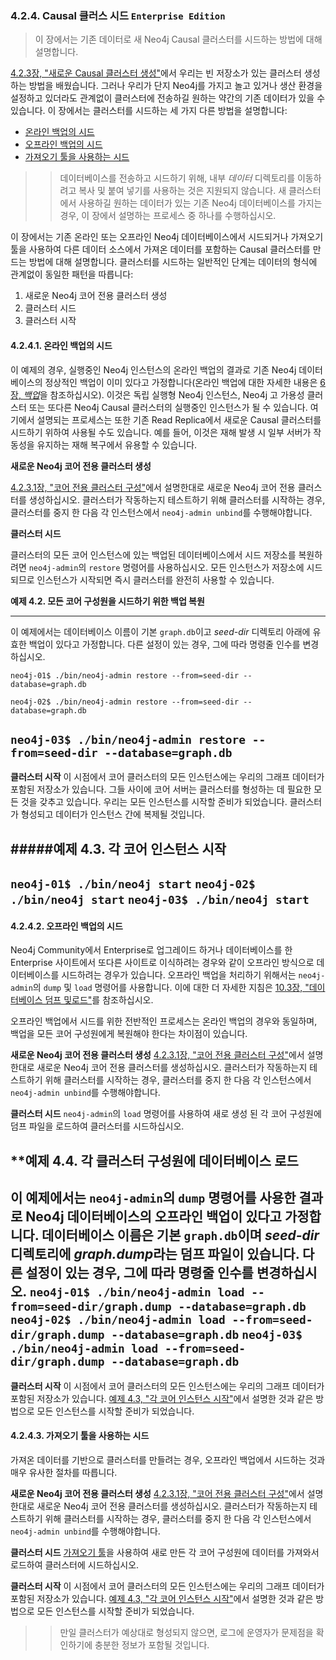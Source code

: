 ### 4.2.4. Causal 클러스 시드 `Enterprise Edition`
> 이 장에서는 기존 데이터로 새 Neo4j Causal 클러스터를 시드하는 방법에 대해 설명합니다.

[4.2.3장, "새로운 Causal 클러스터 생성"](./create-a-new-causal-cluster.md)에서 우리는 빈 저장소가 있는 클러스터 생성하는 방법을 배웠습니다. 그러나 우리가 단지 Neo4j를 가지고 놀고 있거나 생산 환경을 설정하고 있더라도 관계없이 클러스터에 전송하길 원하는 약간의 기존 데이터가 있을 수 있습니다. 이 장에서는 클러스터를 시드하는 세 가지 다른 방법을 설명합니다:
* [온라인 백업의 시드](#4241-온라인-백업의-시드)
* [오프라인 백업의 시드](#4242-오프라인-백업의-시드)
* [가져오기 툴을 사용하는 시드](#4243-가져오기-툴을-사용하는-시드)

>> 데이터베이스를 전송하고 시드하기 위해, 내부 *데이터* 디렉토리를 이동하려고 복사 및 붙여 넣기를 사용하는 것은 지원되지 않습니다. 새 클러스터에서 사용하길 원하는 데이터가 있는 기존 Neo4j 데이터베이스를 가지는 경우, 이 장에서 설명하는 프로세스 중 하나를 수행하십시오.

이 장에서는 기존 온라인 또는 오프라인 Neo4j 데이터베이스에서 시드되거나 가져오기 툴을 사용하여 다른 데이터 소스에서 가져온 데이터를 포함하는 Causal 클러스터를 만드는 방법에 대해 설명합니다. 클러스터를 시드하는 일반적인 단계는 데이터의 형식에 관계없이 동일한 패턴을 따릅니다:
1. 새로운 Neo4j 코어 전용 클러스터 생성
2. 클러스터 시드
3. 클러스터 시작

#### 4.2.4.1. 온라인 백업의 시드
이 예제의 경우, 실행중인 Neo4j 인스턴스의 온라인 백업의 결과로 기존 Neo4j 데이터베이스의 정상적인 백업이 이미 있다고 가정합니다(온라인 백업에 대한 자세한 내용은 [6장, *백업*](/backup.md)을 참조하십시오). 이것은 독립 실행형 Neo4j 인스턴스, Neo4j 고 가용성 클러스터 또는 또다른 Neo4j Causal 클러스터의 실행중인 인스턴스가 될 수 있습니다. 여기에서 설명되는 프로세스는 또한 기존 Read Replica에서 새로운 Causal 클러스터를 시드하기 위하여 사용될 수도 있습니다. 예를 들어, 이것은 재해 발생 시 일부 서버가 작동성을 유지하는 재해 복구에서 유용할 수 있습니다.

**새로운 Neo4j 코어 전용 클러스터 생성**

[4.2.3.1장, "코어 전용 클러스터 구성"](./create-a-new-causal-cluster.md#4231-코어-전용-클러스터-구성)에서 설명한대로 새로운 Neo4j 코어 전용 클러스터를 생성하십시오. 클러스터가 작동하는지 테스트하기 위해 클러스터를 시작하는 경우, 클러스터를 중지 한 다음 각 인스턴스에서 `neo4j-admin unbind`를 수행해야합니다.

**클러스터 시드**

클러스터의 모든 코어 인스턴스에 있는 백업된 데이터베이스에서 시드 저장소를 복원하려면 `neo4j-admin`의 `restore` 명령어를 사용하십시오. 모든 인스턴스가 저장소에 시드되므로 인스턴스가 시작되면 즉시 클러스터를 완전히 사용할 수 있습니다.

**예제 4.2. 모든 코어 구성원을 시드하기 위한 백업 복원**

----------------------------------------------
이 예제에서는 데이터베이스 이름이 기본 `graph.db`이고 *seed-dir* 디렉토리 아래에 유효한 백업이 있다고 가정합니다. 다른 설정이 있는 경우, 그에 따라 명령줄 인수를 변경하십시오.

`neo4j-01$ ./bin/neo4j-admin restore --from=seed-dir --database=graph.db`

`neo4j-02$ ./bin/neo4j-admin restore --from=seed-dir --database=graph.db`

`neo4j-03$ ./bin/neo4j-admin restore --from=seed-dir --database=graph.db`
----------------------------------------------------

**클러스터 시작**
이 시점에서 코어 클러스터의 모든 인스턴스에는 우리의 그래프 데이터가 포함된 저장소가 있습니다. 그들 사이에 코어 서버는 클러스터를 형성하는 데 필요한 모든 것을 갖추고 있습니다. 우리는 모든 인스턴스를 시작할 준비가 되었습니다. 클러스터가 형성되고 데이터가 인스턴스 간에 복제될 것입니다.

#####예제 4.3. 각 코어 인스턴스 시작
------------------------------------
`neo4j-01$ ./bin/neo4j start`
`neo4j-02$ ./bin/neo4j start`
`neo4j-03$ ./bin/neo4j start`
-----------------------------------

#### 4.2.4.2. 오프라인 백업의 시드
Neo4j Community에서 Enterprise로 업그레이드 하거나 데이터베이스를 한 Enterprise 사이트에서 또다른 사이트로 이식하려는 경우와 같이 오프라인 방식으로 데이터베이스를 시드하려는 경우가 있습니다. 오프라인 백업을 처리하기 위해서는 `neo4j-admin`의 `dump` 및 `load` 명령어를 사용합니다. 이에 대한 더 자세한 지침은 [10.3장, "데이터베이스 덤프 및로드"](/tools/dump-and-load-databases.md)를 참조하십시오.

오프라인 백업에서 시드를 위한 전반적인 프로세스는 온라인 백업의 경우와 동일하며, 백업을 모든 코어 구성원에게 복원해야 한다는 차이점이 있습니다.

**새로운 Neo4j 코어 전용 클러스터 생성**
[4.2.3.1장, "코어 전용 클러스터 구성"](./create-a-new-causal-cluster.md#4231-코어-전용-클러스터-구성)에서 설명한대로 새로운 Neo4j 코어 전용 클러스터를 생성하십시오. 클러스터가 작동하는지 테스트하기 위해 클러스터를 시작하는 경우, 클러스터를 중지 한 다음 각 인스턴스에서 `neo4j-admin unbind`를 수행해야합니다.

**클러스터 시드**
`neo4j-admin`의 `load` 명령어를 사용하여 새로 생성 된 각 코어 구성원에 덤프 파일을 로드하여 클러스터를 시드하십시오.

**예제 4.4. 각 클러스터 구성원에 데이터베이스 로드
-----------------------------------------------------
이 예제에서는 `neo4j-admin`의 `dump` 명령어를 사용한 결과로 Neo4j 데이터베이스의 오프라인 백업이 있다고 가정합니다. 데이터베이스 이름은 기본 `graph.db`이며 *seed-dir* 디렉토리에 *graph.dump*라는 덤프 파일이 있습니다. 다른 설정이 있는 경우, 그에 따라 명령줄 인수를 변경하십시오.
`neo4j-01$ ./bin/neo4j-admin load --from=seed-dir/graph.dump --database=graph.db`
`neo4j-02$ ./bin/neo4j-admin load --from=seed-dir/graph.dump --database=graph.db`
`neo4j-03$ ./bin/neo4j-admin load --from=seed-dir/graph.dump --database=graph.db`
----------------------------------------------------

**클러스터 시작**
이 시점에서 코어 클러스터의 모든 인스턴스에는 우리의 그래프 데이터가 포함된 저장소가 있습니다. [예제 4.3, "각 코어 인스턴스 시작"](#예제-43-각-코어-인스턴스-시작)에서 설명한 것과 같은 방법으로 모든 인스턴스를 시작할 준비가 되었습니다.

#### 4.2.4.3. 가져오기 툴을 사용하는 시드
가져온 데이터를 기반으로 클러스터를 만들려는 경우, 오프라인 백업에서 시드하는 것과 매우 유사한 절차를 따릅니다.

**새로운 Neo4j 코어 전용 클러스터 생성**
[4.2.3.1장, "코어 전용 클러스터 구성"](./create-a-new-causal-cluster.md#4231-코어-전용-클러스터-구성)에서 설명한대로 새로운 Neo4j 코어 전용 클러스터를 생성하십시오. 클러스터가 작동하는지 테스트하기 위해 클러스터를 시작하는 경우, 클러스터를 중지 한 다음 각 인스턴스에서 `neo4j-admin unbind`를 수행해야합니다.

**클러스터 시드**
[가져오기 툴](/tools/import.md)을 사용하여 새로 만든 각 코어 구성원에 데이터를 가져와서 로드하여 클러스터에 시드하십시오.

**클러스터 시작**
이 시점에서 코어 클러스터의 모든 인스턴스에는 우리의 그래프 데이터가 포함된 저장소가 있습니다. [예제 4.3, "각 코어 인스턴스 시작"](#예제-43-각-코어-인스턴스-시작)에서 설명한 것과 같은 방법으로 모든 인스턴스를 시작할 준비가 되었습니다.

>> 만일 클러스터가 예상대로 형성되지 않으면, 로그에 운영자가 문제점을 확인하기에 충분한 정보가 포함될 것입니다.

